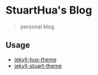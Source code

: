 # StuartHua's Blog

> personal blog

## Usage

* [jekyll-hux-theme](https://github.com/stuarthua/jekyll-hux-theme)
* [jekyll-stuart-theme](https://github.com/stuarthua/jekyll-stuart-theme)
